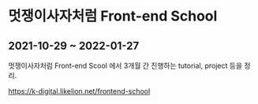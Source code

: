 
# 멋쟁이사자처럼 Front-end School
## 2021-10-29 ~ 2022-01-27

멋쟁이사자처럼 Front-end Scool 에서 3개월 간 진행하는 tutorial, project 등을 정리.

https://k-digital.likelion.net/frontend-school